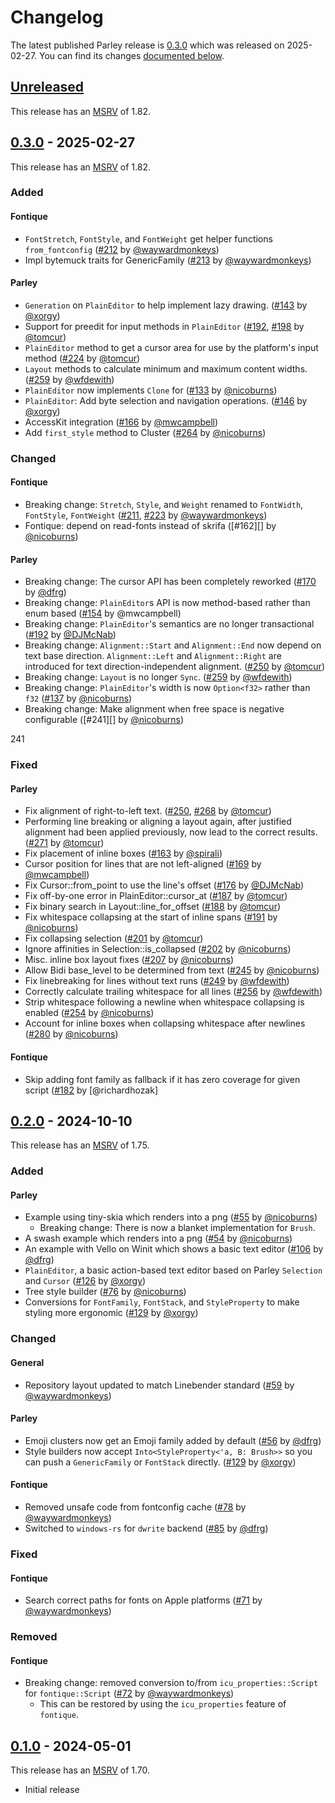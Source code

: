 <!-- Instructions

This changelog follows the patterns described here: <https://keepachangelog.com/en/>.

Subheadings to categorize changes are `added, changed, deprecated, removed, fixed, security`.

-->

# Changelog

The latest published Parley release is [0.3.0](#030---2025-02-27) which was released on 2025-02-27.
You can find its changes [documented below](#030---2025-02-27).

## [Unreleased]

This release has an [MSRV] of 1.82.

## [0.3.0] - 2025-02-27

This release has an [MSRV] of 1.82.

### Added

#### Fontique

- `FontStretch`, `FontStyle`, and `FontWeight` get helper functions `from_fontconfig` ([#212][] by [@waywardmonkeys][])
- Impl bytemuck traits for GenericFamily ([#213][] by [@waywardmonkeys][])

#### Parley

- `Generation` on `PlainEditor` to help implement lazy drawing. ([#143] by [@xorgy])
- Support for preedit for input methods in `PlainEditor` ([#192][], [#198][] by [@tomcur][])
- `PlainEditor` method to get a cursor area for use by the platform's input method ([#224][] by [@tomcur][])
- `Layout` methods to calculate minimum and maximum content widths. ([#259][] by [@wfdewith][])
- `PlainEditor` now implements `Clone` for ([#133][] by [@nicoburns])
- `PlainEditor`: Add byte selection and navigation operations. ([#146][] by [@xorgy])
- AccessKit integration ([#166][] by [@mwcampbell])
- Add `first_style` method to Cluster ([#264][] by [@nicoburns])

### Changed

#### Fontique

- Breaking change: `Stretch`, `Style`, and `Weight` renamed to `FontWidth`, `FontStyle`, `FontWeight` ([#211][], [#223][] by [@waywardmonkeys][])
- Fontique: depend on read-fonts instead of skrifa ([#162][] by [@nicoburns][])

#### Parley

- Breaking change: The cursor API has been completely reworked ([#170][] by [@dfrg])
- Breaking change: `PlainEditor`s API is now method-based rather than enum based ([#154][] by @mwcampbell)
- Breaking change: `PlainEditor`'s semantics are no longer transactional ([#192][] by [@DJMcNab][])
- Breaking change: `Alignment::Start` and `Alignment::End` now depend on text base direction.
  `Alignment::Left` and `Alignment::Right` are introduced for text direction-independent alignment. ([#250][] by [@tomcur][])
- Breaking change: `Layout` is no longer `Sync`. ([#259][] by [@wfdewith][])
- Breaking change: `PlainEditor`'s width is now `Option<f32>` rather than `f32` ([#137][] by [@nicoburns])
- Breaking change: Make alignment when free space is negative configurable ([#241][] by [@nicoburns])

241

### Fixed

#### Parley

- Fix alignment of right-to-left text. ([#250][], [#268][] by [@tomcur][])
- Performing line breaking or aligning a layout again, after justified alignment had been applied previously, now lead to the correct results. ([#271][] by [@tomcur][])
- Fix placement of inline boxes ([#163][] by [@spirali][])
- Cursor position for lines that are not left-aligned ([#169][] by [@mwcampbell])
- Fix Cursor::from_point to use the line's offset ([#176][] by [@DJMcNab])
- Fix off-by-one error in PlainEditor::cursor_at ([#187][] by [@tomcur])
- Fix binary search in Layout::line_for_offset ([#188][] by [@tomcur])
- Fix whitespace collapsing at the start of inline spans ([#191][] by [@nicoburns])
- Fix collapsing selection ([#201][] by [@tomcur])
- Ignore affinities in Selection::is_collapsed ([#202][] by [@nicoburns])
- Misc. inline box layout fixes ([#207][] by [@nicoburns])
- Allow Bidi base_level to be determined from text ([#245][] by [@nicoburns])
- Fix linebreaking for lines without text runs ([#249][] by [@wfdewith])
- Correctly calculate trailing whitespace for all lines ([#256][] by [@wfdewith])
- Strip whitespace following a newline when whitespace collapsing is enabled ([#254][] by [@nicoburns])
- Account for inline boxes when collapsing whitespace after newlines ([#280][] by [@nicoburns])

#### Fontique

- Skip adding font family as fallback if it has zero coverage for given script ([#182][] by [@richardhozak]

## [0.2.0] - 2024-10-10

This release has an [MSRV] of 1.75.

### Added

#### Parley

- Example using tiny-skia which renders into a png ([#55] by [@nicoburns])
    - Breaking change: There is now a blanket implementation for `Brush`.
- A swash example which renders into a png ([#54] by [@nicoburns])
- An example with Vello on Winit which shows a basic text editor ([#106] by [@dfrg])
- `PlainEditor`, a basic action-based text editor based on Parley `Selection` and `Cursor` ([#126] by [@xorgy])
- Tree style builder ([#76] by [@nicoburns])
- Conversions for `FontFamily`, `FontStack`, and `StyleProperty` to make styling more ergonomic ([#129] by [@xorgy])

### Changed

#### General

- Repository layout updated to match Linebender standard ([#59] by [@waywardmonkeys])

#### Parley

- Emoji clusters now get an Emoji family added by default ([#56] by [@dfrg])
- Style builders now accept `Into<StyleProperty<'a, B: Brush>>` so you can push a `GenericFamily` or `FontStack` directly. ([#129] by [@xorgy])

#### Fontique

- Removed unsafe code from fontconfig cache ([#78] by [@waywardmonkeys])
- Switched to `windows-rs` for `dwrite` backend ([#85] by [@dfrg])

### Fixed

#### Fontique

- Search correct paths for fonts on Apple platforms ([#71] by [@waywardmonkeys])

### Removed

#### Fontique

- Breaking change: removed conversion to/from `icu_properties::Script` for `fontique::Script` ([#72] by [@waywardmonkeys])
    - This can be restored by using the `icu_properties` feature of `fontique`.

## [0.1.0] - 2024-05-01

This release has an [MSRV] of 1.70.

- Initial release

[MSRV]: README.md#minimum-supported-rust-version-msrv

[@dfrg]: https://github.com/dfrg
[@DJMcNab]: https://github.com/DJMcNab
[@mwcampbell]: https://github.com/mwcampbell
[@nicoburns]: https://github.com/nicoburns
[@spirali]: https://github.com/spirali
[@tomcur]: https://github.com/tomcur
[@waywardmonkeys]: https://github.com/waywardmonkeys
[@wfdewith]: https://github.com/wfdewith
[@xorgy]: https://github.com/xorgy

[#54]: https://github.com/linebender/parley/pull/54
[#55]: https://github.com/linebender/parley/pull/55
[#56]: https://github.com/linebender/parley/pull/56
[#59]: https://github.com/linebender/parley/pull/59
[#71]: https://github.com/linebender/parley/pull/71
[#72]: https://github.com/linebender/parley/pull/72
[#76]: https://github.com/linebender/parley/pull/76
[#78]: https://github.com/linebender/parley/pull/78
[#85]: https://github.com/linebender/parley/pull/85
[#106]: https://github.com/linebender/parley/pull/106
[#126]: https://github.com/linebender/parley/pull/126
[#129]: https://github.com/linebender/parley/pull/129
[#133]: https://github.com/linebender/parley/pull/133
[#137]: https://github.com/linebender/parley/pull/137
[#143]: https://github.com/linebender/parley/pull/143
[#146]: https://github.com/linebender/parley/pull/146
[#154]: https://github.com/linebender/parley/pull/154
[#163]: https://github.com/linebender/parley/pull/163
[#166]: https://github.com/linebender/parley/pull/166
[#169]: https://github.com/linebender/parley/pull/169
[#170]: https://github.com/linebender/parley/pull/170
[#176]: https://github.com/linebender/parley/pull/176
[#182]: https://github.com/linebender/parley/pull/182
[#187]: https://github.com/linebender/parley/pull/187
[#188]: https://github.com/linebender/parley/pull/188
[#191]: https://github.com/linebender/parley/pull/191
[#192]: https://github.com/linebender/parley/pull/192
[#194]: https://github.com/linebender/parley/pull/194
[#198]: https://github.com/linebender/parley/pull/198
[#201]: https://github.com/linebender/parley/pull/201
[#202]: https://github.com/linebender/parley/pull/202
[#207]: https://github.com/linebender/parley/pull/207
[#211]: https://github.com/linebender/parley/pull/211
[#212]: https://github.com/linebender/parley/pull/212
[#213]: https://github.com/linebender/parley/pull/213
[#223]: https://github.com/linebender/parley/pull/223
[#224]: https://github.com/linebender/parley/pull/224
[#245]: https://github.com/linebender/parley/pull/245
[#249]: https://github.com/linebender/parley/pull/249
[#250]: https://github.com/linebender/parley/pull/250
[#254]: https://github.com/linebender/parley/pull/254
[#256]: https://github.com/linebender/parley/pull/256
[#259]: https://github.com/linebender/parley/pull/259
[#264]: https://github.com/linebender/parley/pull/264
[#268]: https://github.com/linebender/parley/pull/268
[#271]: https://github.com/linebender/parley/pull/271
[#280]: https://github.com/linebender/parley/pull/280

[Unreleased]: https://github.com/linebender/parley/compare/v0.3.0...HEAD
[0.3.0]: https://github.com/linebender/parley/releases/tag/v0.3.0
[0.2.0]: https://github.com/linebender/parley/releases/tag/v0.2.0
[0.1.0]: https://github.com/linebender/parley/releases/tag/v0.1.0
